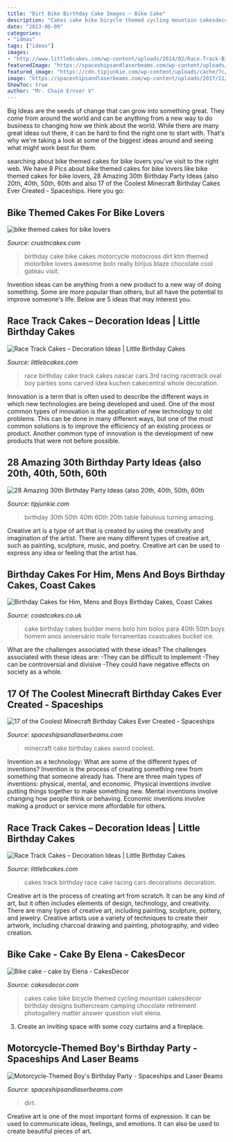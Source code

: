 ```yaml
---
title: "Dirt Bike Birthday Cake Images ~ Bike Cake"
description: "Cakes cake bike bicycle themed cycling mountain cakesdecor birthday designs buttercream camping chocolate retirement photogallery matter answer question visit elena"
date: "2023-06-09"
categories:
- "ideas"
tags: ["ideas"]
images:
- "http://www.littlebcakes.com/wp-content/uploads/2014/02/Race-Track-Birthday-Cakes-Pictures.jpg"
featuredImage: "https://spaceshipsandlaserbeams.com/wp-content/uploads/2015/09/motorcycle-birthday-party-ideas-boys.jpg-2.jpg"
featured_image: "https://cdn.tipjunkie.com/wp-content/uploads/cache/7c/36/7c36568d326abd1670f793811aac8f41.jpg"
image: "https://spaceshipsandlaserbeams.com/wp-content/uploads/2017/11/cake-minecraft-620x830.jpg"
ShowToc: true
author: "Mr. Chaim Ernser V"
---
```



Big Ideas are the seeds of change that can grow into something great. They come from around the world and can be anything from a new way to do business to changing how we think about the world. While there are many great ideas out there, it can be hard to find the right one to start with. That's why we're taking a look at some of the biggest ideas around and seeing what might work best for them.

	

		
searching about bike themed cakes for bike lovers you've visit to the right web. We have 8 Pics about bike themed cakes for bike lovers like bike themed cakes for bike lovers, 28 Amazing 30th Birthday Party Ideas {also 20th, 40th, 50th, 60th and also 17 of the Coolest Minecraft Birthday Cakes Ever Created - Spaceships. Here you go:
		
    
## Bike Themed Cakes For Bike Lovers

<img loading=lazy src="http://www.crustncakes.com/blog/wp-content/uploads/2016/12/e22a4198001408f5259044f79b409261.jpg" onerror="this.onerror=null;this.src='https://tse3.mm.bing.net/th?id=OIP.ymnTnf0x_PnyuJrITRkofwHaJ4&amp;pid=15.1';" alt="bike themed cakes for bike lovers">

_Source: crustncakes.com_

>birthday cake bike cakes motorcycle motocross dirt ktm themed motorbike lovers awesome bolo really birijus blaze chocolate cool gateau visit. 

	

Invention ideas can be anything from a new product to a new way of doing something. Some are more popular than others, but all have the potential to improve someone's life. Below are 5 ideas that may interest you.

    
## Race Track Cakes – Decoration Ideas | Little Birthday Cakes

<img loading=lazy src="http://www.littlebcakes.com/wp-content/uploads/2014/02/Race-Track-Cake.jpg" onerror="this.onerror=null;this.src='https://tse2.mm.bing.net/th?id=OIP.0QoHcFu92lDLmfC7oD0BkAHaFj&amp;pid=15.1';" alt="Race Track Cakes – Decoration Ideas | Little Birthday Cakes">

_Source: littlebcakes.com_

>race birthday cake track cakes nascar cars 3rd racing racetrack oval boy parties sons carved idea kuchen cakecentral whole decoration. 

	

Innovation is a term that is often used to describe the different ways in which new technologies are being developed and used. One of the most common types of innovation is the application of new technology to old problems. This can be done in many different ways, but one of the most common solutions is to improve the efficiency of an existing process or product. Another common type of innovation is the development of new products that were not before possible.

    
## 28 Amazing 30th Birthday Party Ideas {also 20th, 40th, 50th, 60th

<img loading=lazy src="https://cdn.tipjunkie.com/wp-content/uploads/cache/7c/36/7c36568d326abd1670f793811aac8f41.jpg" onerror="this.onerror=null;this.src='https://tse2.mm.bing.net/th?id=OIP.ZtxZvpdWYTb6Xjh8j7_KkQHaJ3&amp;pid=15.1';" alt="28 Amazing 30th Birthday Party Ideas {also 20th, 40th, 50th, 60th">

_Source: tipjunkie.com_

>birthday 30th 50th 40th 60th 20th table fabulous turning amazing. 

	

Creative art is a type of art that is created by using the creativity and imagination of the artist. There are many different types of creative art, such as painting, sculpture, music, and poetry. Creative art can be used to express any idea or feeling that the artist has.

    
## Birthday Cakes For Him, Mens And Boys Birthday Cakes, Coast Cakes

<img loading=lazy src="https://coastcakes.co.uk/wp-content/uploads/2013/11/cake-084ss.jpg" onerror="this.onerror=null;this.src='https://tse2.mm.bing.net/th?id=OIP.YuIy_AqYQGO8bWs1iYUEwgHaKZ&amp;pid=15.1';" alt="Birthday Cakes for Him, Mens and Boys Birthday Cakes, Coast Cakes">

_Source: coastcakes.co.uk_

>cake birthday cakes builder mens bolo him bolos para 40th 50th boys homem anos aniversário male ferramentas coastcakes bucket ice. 

	

What are the challenges associated with these ideas?
The challenges associated with these ideas are: 
-They can be difficult to implement
-They can be controversial and divisive
-They could have negative effects on society as a whole.

    
## 17 Of The Coolest Minecraft Birthday Cakes Ever Created - Spaceships

<img loading=lazy src="https://spaceshipsandlaserbeams.com/wp-content/uploads/2017/11/cake-minecraft-620x830.jpg" onerror="this.onerror=null;this.src='https://tse3.mm.bing.net/th?id=OIP.fPKhPr4CxCTJL6ghLeuvOAHaJ6&amp;pid=15.1';" alt="17 of the Coolest Minecraft Birthday Cakes Ever Created - Spaceships">

_Source: spaceshipsandlaserbeams.com_

>minecraft cake birthday cakes sword coolest. 

	

Invention as a technology: What are some of the different types of inventions?
Invention is the process of creating something new from something that someone already has. There are three main types of inventions: physical, mental, and economic. Physical inventions involve putting things together to make something new. Mental inventions involve changing how people think or behaving. Economic inventions involve making a product or service more affordable for others.

    
## Race Track Cakes – Decoration Ideas | Little Birthday Cakes

<img loading=lazy src="http://www.littlebcakes.com/wp-content/uploads/2014/02/Race-Track-Birthday-Cakes-Pictures.jpg" onerror="this.onerror=null;this.src='https://tse1.mm.bing.net/th?id=OIP.07VxAJiCFfgaljgjZqVdEwHaEj&amp;pid=15.1';" alt="Race Track Cakes – Decoration Ideas | Little Birthday Cakes">

_Source: littlebcakes.com_

>cakes track birthday race cake racing cars decorations decoration. 

	

Creative art is the process of creating art from scratch. It can be any kind of art, but it often includes elements of design, technology, and creativity. There are many types of creative art, including painting, sculpture, pottery, and jewelry. Creative artists use a variety of techniques to create their artwork, including charcoal drawing and painting, photography, and video creation.

    
## Bike Cake - Cake By Elena - CakesDecor

<img loading=lazy src="https://pic.cakesdecor.com/m/ulw1q1llrjqd2erocixr.jpg" onerror="this.onerror=null;this.src='https://tse1.mm.bing.net/th?id=OIP.2Pm44gT17uoO8GVh6aizEAHaKx&amp;pid=15.1';" alt="Bike cake - cake by Elena - CakesDecor">

_Source: cakesdecor.com_

>cakes cake bike bicycle themed cycling mountain cakesdecor birthday designs buttercream camping chocolate retirement photogallery matter answer question visit elena. 

	

3. Create an inviting space with some cozy curtains and a fireplace. 

    
## Motorcycle-Themed Boy&#039;s Birthday Party - Spaceships And Laser Beams

<img loading=lazy src="https://spaceshipsandlaserbeams.com/wp-content/uploads/2015/09/motorcycle-birthday-party-ideas-boys.jpg-2.jpg" onerror="this.onerror=null;this.src='https://tse2.mm.bing.net/th?id=OIP.WhYAXEV4D3hCwK6eCzdW2AHaLH&amp;pid=15.1';" alt="Motorcycle-Themed Boy&#039;s Birthday Party - Spaceships and Laser Beams">

_Source: spaceshipsandlaserbeams.com_

>dirt. 

	

Creative art is one of the most important forms of expression. It can be used to communicate ideas, feelings, and emotions. It can also be used to create beautiful pieces of art.

